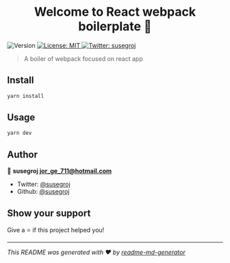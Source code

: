 <h1 align="center">Welcome to React webpack boilerplate 👋</h1>
<p>
  <img alt="Version" src="https://img.shields.io/badge/version-1.0.0-blue.svg?cacheSeconds=2592000" />
  <a href="#" target="_blank">
    <img alt="License: MIT" src="https://img.shields.io/badge/License-MIT-yellow.svg" />
  </a>
  <a href="https://twitter.com/susegroj" target="_blank">
    <img alt="Twitter: susegroj" src="https://img.shields.io/twitter/follow/susegroj.svg?style=social" />
  </a>
</p>

> A boiler of webpack focused on react app

## Install

```sh
yarn install
```

## Usage

```sh
yarn dev
```

## Author

👤 **susegroj <jor_ge_711@hotmail.com>**

* Twitter: [@susegroj](https://twitter.com/susegroj)
* Github: [@susegroj](https://github.com/susegroj)

## Show your support

Give a ⭐️ if this project helped you!

***
_This README was generated with ❤️ by [readme-md-generator](https://github.com/kefranabg/readme-md-generator)_